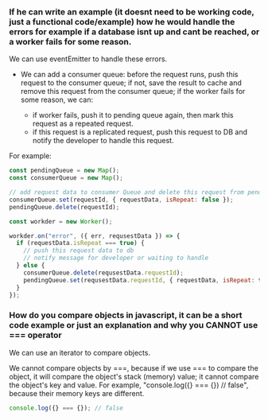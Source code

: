 ### If he can write an example (it doesnt need to be working code, just a functional code/example) how he would handle the errors for example if a database isnt up and cant be reached, or a worker fails for some reason.

We can use eventEmitter to handle these errors.

- We can add a consumer queue: before the request runs, push this request to the consumer queue; if not, save the result to cache and remove this request from the consumer queue; if the worker fails for some reason, we can:

  - if worker fails, push it to pending queue again, then mark this request as a repeated request.
  - if this request is a replicated request, push this request to DB and notify the developer to handle this request.

For example:

```javascript
const pendingQueue = new Map();
const consumerQueue = new Map();

// add request data to consumer Queue and delete this request from pending queue
consumerQueue.set(requestId, { requestData, isRepeat: false });
pendingQueue.delete(requestId);

const workder = new Worker();

workder.on("error", ({ err, requsestData }) => {
  if (requestData.isRepeat === true) {
    // push this request data to db
    // notify message for developer or waiting to handle
  } else {
    consumerQueue.delete(requsestData.requestId);
    pendingQueue.set(requsestData.requestId, { requestData, isRepeat: true });
  }
});
```

### How do you compare objects in javascript, it can be a short code example or just an explanation and why you CANNOT use === operator

We can use an iterator to compare objects.

We cannot compare objects by ===, because if we use === to compare the object, it will compare the object's stack (memory) value; it cannot compare the object's key and value. For example, "console.log({} === {}) // false", because their memory keys are different.

```javascript
console.log({} === {}); // false
```
